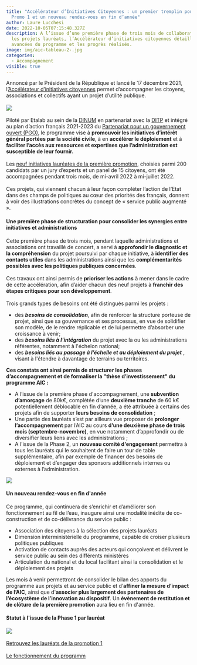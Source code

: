 ```yaml
---
title: "Accélérateur d’Initiatives Citoyennes : un premier tremplin pour la
  Promo 1 et un nouveau rendez-vous en fin d’année"
author: Laure Lucchesi
date: 2022-10-05T07:15:48.327Z
description: A l’issue d’une première phase de trois mois de collaboration avec
  les projets lauréats, l’Accélérateur d’initiatives citoyennes détaille les
  avancées du programme et les progrès réalisés.
image: img/aic-tableau-2-.jpg
categories:
  - Accompagnement
visible: true
---
```

Annoncé par le Président de la République et lancé le 17 décembre 2021, l’[Accélérateur d’initiatives citoyennes](https://citoyens.transformation.gouv.fr/index.html) permet d’accompagner les citoyens, associations et collectifs ayant un projet d’utilité publique.\
\
![](https://citoyens.transformation.gouv.fr/img/intro5.jpg)\
\
Piloté par Etalab au sein de la [DINUM](https://www.numerique.gouv.fr/dinum/) en partenariat avec la [DITP](https://www.modernisation.gouv.fr/qui-sommes-nous) et intégré au plan d’action français 2021-2023 du [Partenariat pour un gouvernement ouvert (PGO)](https://gouvernement-ouvert.modernisation.gouv.fr/), le programme vise à **promouvoir les initiatives d’intérêt général portées par la société civile**, à en **accélérer le déploiement** et à **faciliter l’accès aux ressources et expertises que l’administration est susceptible de leur fournir.**\
\
Les [neuf initiatives lauréates de la première promotion](https://citoyens.transformation.gouv.fr/laureats.html), choisies parmi 200 candidats par un jury d’experts et un panel de 15 citoyens, ont été accompagnées pendant trois mois, de mi-avril 2022 à mi-juillet 2022.\
\
Ces projets, qui viennent chacun à leur façon compléter l’action de l’Etat dans des champs de politiques au cœur des priorités des français, donnent à voir des illustrations concrètes du concept de « service public augmenté ».

#### **Une première phase de structuration pour consolider les synergies entre initiatives et administrations**

Cette première phase de trois mois, pendant laquelle administrations et associations ont travaillé de concert, a servi à **approfondir le diagnostic et la compréhension** du projet poursuivi par chaque initiative, à **identifier des contacts utiles** dans les administrations ainsi que les **complémentarités possibles avec les politiques publiques concernées**.\
\
Ces travaux ont ainsi permis de **prioriser les actions** à mener dans le cadre de cette accélération, afin d’aider chacun des neuf projets à **franchir des étapes critiques pour son développement**.\
\
Trois grands types de besoins ont été distingués parmi les projets :

* des ***besoins de consolidation***, afin de renforcer la structure porteuse de projet, ainsi que sa gouvernance et ses processus, en vue de solidifier son modèle, de le rendre réplicable et de lui permettre d’absorber une croissance à venir;
* des ***besoins liés à l’intégration*** du projet avec la ou les administrations référentes, notamment à l'échelon national;
* des ***besoins liés au passage à l’échelle et au déploiement du projet*** , visant à l'étendre à davantage de terrains ou territoires.

**Ces constats ont ainsi permis de structurer les phases d’accompagnement et de formaliser la "thèse d’investissement" du programme AIC :**

* A l’issue de la première phase d'accompagnement, une **subvention d’amorçage** de 80k€, complétée d’une **deuxième tranche** de 60 k€ potentiellement déblocable en fin d’année, a été attribuée à certains des projets afin de supporter **leurs besoins de consolidation** ;
* Une partie des lauréats s’est par ailleurs vue proposer de **prolonger l’accompagnement** par l’AIC au cours **d’une deuxième phase de trois mois (septembre-novembre)**, en vue notamment d’approfondir ou de diversifier leurs liens avec les administrations ;
* A l'issue de la Phase 2, un **nouveau comité d'engagement** permettra à tous les lauréats qui le souhaitent de faire un tour de table supplémentaire, afin par exemple de financer des besoins de déploiement et d’engager des sponsors additionnels internes ou externes à l’administration.



![](https://citoyens.transformation.gouv.fr/img/programme2.jpg)

#### **Un nouveau rendez-vous en fin d'année**

Ce programme, qui continuera de s’enrichir et d’améliorer son fonctionnement au fil de l’eau, inaugure ainsi une modalité inédite de co-construction et de co-délivrance du service public :

* Association des citoyens à la sélection des projets lauréats
* Dimension interministérielle du programme, capable de croiser plusieurs politiques publiques
* Activation de contacts auprès des acteurs qui conçoivent et délivrent le service public au sein des différents ministères
* Articulation du national et du local facilitant ainsi la consolidation et le déploiement des projets

Les mois à venir permettront de consolider le bilan des apports du programme aux projets et au service public et d’**affiner la mesure d’impact de l’AIC**, ainsi que d'**associer plus largement des partenaires de l’écosystème de l’innovation au dispositif**. Un **évènement de restitution et de clôture de la première promotion** aura lieu en fin d'année.

#### **Statut à l'issue de la Phase 1 par lauréat**

![](https://citoyens.transformation.gouv.fr/img/resultatphase1b.jpg)\
\
[Retrouvez les lauréats de la promotion 1](https://citoyens.transformation.gouv.fr/laureats.html)\
\
[Le fonctionnement du programm](https://citoyens.transformation.gouv.fr/programme.html)